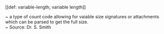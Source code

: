 [[def: variable-length, variable length]]

~ a type of count code allowing for vaiable size signatures or attachments which can be parsed to get the full size.  
~ Source: Dr. S. Smith
